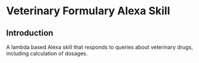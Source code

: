 # Veterinary Formulary Alexa Skill

## Introduction
A lambda based Alexa skill that responds to queries about veterinary drugs, including calculation of dosages. 
